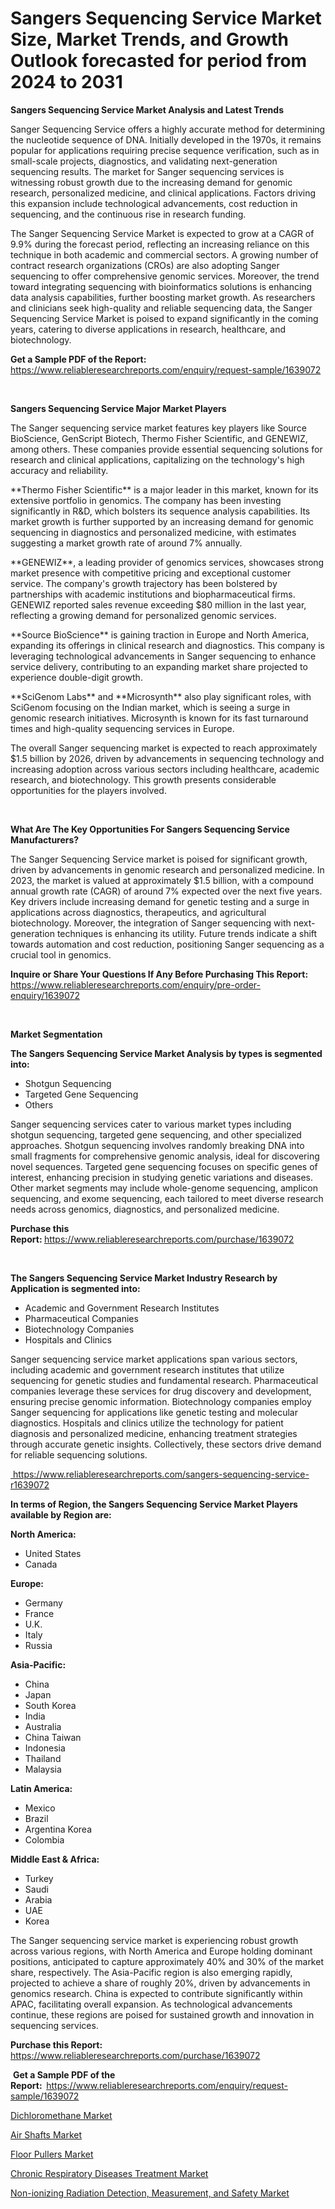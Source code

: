 <p><h1>Sangers Sequencing Service Market Size, Market Trends, and Growth Outlook forecasted for period from 2024 to 2031</h1></p><p><strong>Sangers Sequencing Service Market Analysis and Latest Trends</strong></p>
<p><p>Sanger Sequencing Service offers a highly accurate method for determining the nucleotide sequence of DNA. Initially developed in the 1970s, it remains popular for applications requiring precise sequence verification, such as in small-scale projects, diagnostics, and validating next-generation sequencing results. The market for Sanger sequencing services is witnessing robust growth due to the increasing demand for genomic research, personalized medicine, and clinical applications. Factors driving this expansion include technological advancements, cost reduction in sequencing, and the continuous rise in research funding.</p><p>The Sanger Sequencing Service Market is expected to grow at a CAGR of 9.9% during the forecast period, reflecting an increasing reliance on this technique in both academic and commercial sectors. A growing number of contract research organizations (CROs) are also adopting Sanger sequencing to offer comprehensive genomic services. Moreover, the trend toward integrating sequencing with bioinformatics solutions is enhancing data analysis capabilities, further boosting market growth. As researchers and clinicians seek high-quality and reliable sequencing data, the Sanger Sequencing Service Market is poised to expand significantly in the coming years, catering to diverse applications in research, healthcare, and biotechnology.</p></p>
<p><strong>Get a Sample PDF of the Report:&nbsp;</strong> <a href="https://www.reliableresearchreports.com/enquiry/request-sample/1639072?utm_campaign=16&utm_medium=2&utm_source=Github&utm_content=ia&utm_term=25092024&utm_id=sangers-sequencing-service">https://www.reliableresearchreports.com/enquiry/request-sample/1639072</a></p>
<p>&nbsp;</p>
<p><strong>Sangers Sequencing Service Major Market Players</strong></p>
<p><p>The Sanger sequencing service market features key players like Source BioScience, GenScript Biotech, Thermo Fisher Scientific, and GENEWIZ, among others. These companies provide essential sequencing solutions for research and clinical applications, capitalizing on the technology's high accuracy and reliability.</p><p>**Thermo Fisher Scientific** is a major leader in this market, known for its extensive portfolio in genomics. The company has been investing significantly in R&D, which bolsters its sequence analysis capabilities. Its market growth is further supported by an increasing demand for genomic sequencing in diagnostics and personalized medicine, with estimates suggesting a market growth rate of around 7% annually.</p><p>**GENEWIZ**, a leading provider of genomics services, showcases strong market presence with competitive pricing and exceptional customer service. The company's growth trajectory has been bolstered by partnerships with academic institutions and biopharmaceutical firms. GENEWIZ reported sales revenue exceeding $80 million in the last year, reflecting a growing demand for personalized genomic services.</p><p>**Source BioScience** is gaining traction in Europe and North America, expanding its offerings in clinical research and diagnostics. This company is leveraging technological advancements in Sanger sequencing to enhance service delivery, contributing to an expanding market share projected to experience double-digit growth.</p><p>**SciGenom Labs** and **Microsynth** also play significant roles, with SciGenom focusing on the Indian market, which is seeing a surge in genomic research initiatives. Microsynth is known for its fast turnaround times and high-quality sequencing services in Europe.</p><p>The overall Sanger sequencing market is expected to reach approximately $1.5 billion by 2026, driven by advancements in sequencing technology and increasing adoption across various sectors including healthcare, academic research, and biotechnology. This growth presents considerable opportunities for the players involved.</p></p>
<p>&nbsp;</p>
<p><strong>What Are The Key Opportunities For Sangers Sequencing Service Manufacturers?</strong></p>
<p><p>The Sanger Sequencing Service market is poised for significant growth, driven by advancements in genomic research and personalized medicine. In 2023, the market is valued at approximately $1.5 billion, with a compound annual growth rate (CAGR) of around 7% expected over the next five years. Key drivers include increasing demand for genetic testing and a surge in applications across diagnostics, therapeutics, and agricultural biotechnology. Moreover, the integration of Sanger sequencing with next-generation techniques is enhancing its utility. Future trends indicate a shift towards automation and cost reduction, positioning Sanger sequencing as a crucial tool in genomics.</p></p>
<p><strong>Inquire or Share Your Questions If Any Before Purchasing This Report:</strong> <a href="https://www.reliableresearchreports.com/enquiry/pre-order-enquiry/1639072?utm_campaign=16&utm_medium=2&utm_source=Github&utm_content=ia&utm_term=25092024&utm_id=sangers-sequencing-service">https://www.reliableresearchreports.com/enquiry/pre-order-enquiry/1639072</a></p>
<p>&nbsp;</p>
<p><strong>Market Segmentation</strong></p>
<p><strong>The Sangers Sequencing Service Market Analysis by types is segmented into:</strong></p>
<p><ul><li>Shotgun Sequencing</li><li>Targeted Gene Sequencing</li><li>Others</li></ul></p>
<p><p>Sanger sequencing services cater to various market types including shotgun sequencing, targeted gene sequencing, and other specialized approaches. Shotgun sequencing involves randomly breaking DNA into small fragments for comprehensive genomic analysis, ideal for discovering novel sequences. Targeted gene sequencing focuses on specific genes of interest, enhancing precision in studying genetic variations and diseases. Other market segments may include whole-genome sequencing, amplicon sequencing, and exome sequencing, each tailored to meet diverse research needs across genomics, diagnostics, and personalized medicine.</p></p>
<p><strong>Purchase this Report:&nbsp;</strong><a href="https://www.reliableresearchreports.com/purchase/1639072?utm_campaign=16&utm_medium=2&utm_source=Github&utm_content=ia&utm_term=25092024&utm_id=sangers-sequencing-service">https://www.reliableresearchreports.com/purchase/1639072</a></p>
<p>&nbsp;</p>
<p><strong>The Sangers Sequencing Service Market Industry Research by Application is segmented into:</strong></p>
<p><ul><li>Academic and Government Research Institutes</li><li>Pharmaceutical Companies</li><li>Biotechnology Companies</li><li>Hospitals and Clinics</li></ul></p>
<p><p>Sanger sequencing service market applications span various sectors, including academic and government research institutes that utilize sequencing for genetic studies and fundamental research. Pharmaceutical companies leverage these services for drug discovery and development, ensuring precise genomic information. Biotechnology companies employ Sanger sequencing for applications like genetic testing and molecular diagnostics. Hospitals and clinics utilize the technology for patient diagnosis and personalized medicine, enhancing treatment strategies through accurate genetic insights. Collectively, these sectors drive demand for reliable sequencing solutions.</p></p>
<p><a href="https://www.reliableresearchreports.com/sangers-sequencing-service-r1639072?utm_campaign=16&utm_medium=2&utm_source=Github&utm_content=ia&utm_term=25092024&utm_id=sangers-sequencing-service">&nbsp;https://www.reliableresearchreports.com/sangers-sequencing-service-r1639072</a></p>
<p><strong>In terms of Region, the Sangers Sequencing Service Market Players available by Region are:</strong></p>
<p>
    <p> <strong> North America: </strong>
        <ul>
            <li>United States</li>
            <li>Canada</li>
        </ul>
        </p> 
    <p> <strong> Europe: </strong>
        <ul>
            <li>Germany</li>
            <li>France</li>
            <li>U.K.</li>
            <li>Italy</li>
            <li>Russia</li>
        </ul>
        </p> 
    <p> <strong> Asia-Pacific: </strong>
        <ul>
            <li>China</li>
            <li>Japan</li>
            <li>South Korea</li>
            <li>India</li>
            <li>Australia</li>
            <li>China Taiwan</li>
            <li>Indonesia</li>
            <li>Thailand</li>
            <li>Malaysia</li>
        </ul>
        </p> 
    <p> <strong> Latin America: </strong>
        <ul>
            <li>Mexico</li>
            <li>Brazil</li>
            <li>Argentina Korea</li>
            <li>Colombia</li>
        </ul>
        </p> 
    <p> <strong> Middle East & Africa: </strong>
        <ul>
            <li>Turkey</li>
            <li>Saudi</li>
            <li>Arabia</li>
            <li>UAE</li>
            <li>Korea</li>
        </ul>
    </p>
    </p>
<p><p>The Sanger sequencing service market is experiencing robust growth across various regions, with North America and Europe holding dominant positions, anticipated to capture approximately 40% and 30% of the market share, respectively. The Asia-Pacific region is also emerging rapidly, projected to achieve a share of roughly 20%, driven by advancements in genomics research. China is expected to contribute significantly within APAC, facilitating overall expansion. As technological advancements continue, these regions are poised for sustained growth and innovation in sequencing services.</p></p>
<p><strong>Purchase this Report: </strong><a href="https://www.reliableresearchreports.com/purchase/1639072?utm_campaign=16&utm_medium=2&utm_source=Github&utm_content=ia&utm_term=25092024&utm_id=sangers-sequencing-service">https://www.reliableresearchreports.com/purchase/1639072</a></p>
<p>&nbsp;<strong>Get a Sample PDF of the Report:&nbsp;&nbsp;</strong><a href="https://www.reliableresearchreports.com/enquiry/request-sample/1639072?utm_campaign=16&utm_medium=2&utm_source=Github&utm_content=ia&utm_term=25092024&utm_id=sangers-sequencing-service">https://www.reliableresearchreports.com/enquiry/request-sample/1639072</a></p>
<p><strong></strong></p>
<p><p><a href="https://www.linkedin.com/pulse/global-dichloromethane-market-analysis-trends-forecasts-growth-ixbbe?utm_campaign=16&utm_medium=2&utm_source=Github&utm_content=ia&utm_term=25092024&utm_id=sangers-sequencing-service">Dichloromethane Market</a></p><p><a href="https://issuu.com/reportprime-2/docs/air-shafts-market-size-2030.pptx_8000e3da046d80?utm_campaign=16&utm_medium=2&utm_source=Github&utm_content=ia&utm_term=25092024&utm_id=sangers-sequencing-service">Air Shafts Market</a></p><p><a href="https://issuu.com/reportprime-2/docs/floor-pullers-market-size-2030.pptx_594409c50795a6?utm_campaign=16&utm_medium=2&utm_source=Github&utm_content=ia&utm_term=25092024&utm_id=sangers-sequencing-service">Floor Pullers Market</a></p><p><a href="https://github.com/YashRP12/Market-Research-Report-List-6/blob/main/chronic-respiratory-diseases-treatment-market.md?utm_campaign=16&utm_medium=2&utm_source=Github&utm_content=ia&utm_term=25092024&utm_id=sangers-sequencing-service">Chronic Respiratory Diseases Treatment Market</a></p><p><a href="https://github.com/FahadAhmed712/Market-Research-Report-List-1/blob/main/non-ionizing-radiation-detection-measurement-and-safety-market.md?utm_campaign=16&utm_medium=2&utm_source=Github&utm_content=ia&utm_term=25092024&utm_id=sangers-sequencing-service">Non-ionizing Radiation Detection, Measurement, and Safety Market</a></p></p>
